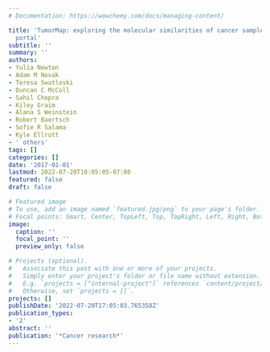 ```yaml
---
# Documentation: https://wowchemy.com/docs/managing-content/

title: 'TumorMap: exploring the molecular similarities of cancer samples in an interactive
  portal'
subtitle: ''
summary: ''
authors:
- Yulia Newton
- Adam M Novak
- Teresa Swatloski
- Duncan C McColl
- Sahil Chopra
- Kiley Graim
- Alana S Weinstein
- Robert Baertsch
- Sofie R Salama
- Kyle Ellrott
- ' others'
tags: []
categories: []
date: '2017-01-01'
lastmod: 2022-07-20T10:05:05-07:00
featured: false
draft: false

# Featured image
# To use, add an image named `featured.jpg/png` to your page's folder.
# Focal points: Smart, Center, TopLeft, Top, TopRight, Left, Right, BottomLeft, Bottom, BottomRight.
image:
  caption: ''
  focal_point: ''
  preview_only: false

# Projects (optional).
#   Associate this post with one or more of your projects.
#   Simply enter your project's folder or file name without extension.
#   E.g. `projects = ["internal-project"]` references `content/project/deep-learning/index.md`.
#   Otherwise, set `projects = []`.
projects: []
publishDate: '2022-07-20T17:05:03.765358Z'
publication_types:
- '2'
abstract: ''
publication: '*Cancer research*'
---
```

